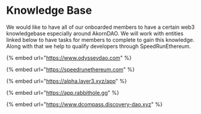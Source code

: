 # Knowledge Base

We would like to have all of our onboarded members to have a certain web3 knowledgebase especially around AkornDAO. We will work with entities linked below to have tasks for members to complete to gain this knowledge. Along with that we help to qualify developers through SpeedRunEthereum.&#x20;

{% embed url="https://www.odysseydao.com" %}

{% embed url="https://speedrunethereum.com" %}

{% embed url="https://alpha.layer3.xyz/app" %}

{% embed url="https://app.rabbithole.gg" %}

{% embed url="https://www.dcompass.discovery-dao.xyz" %}
